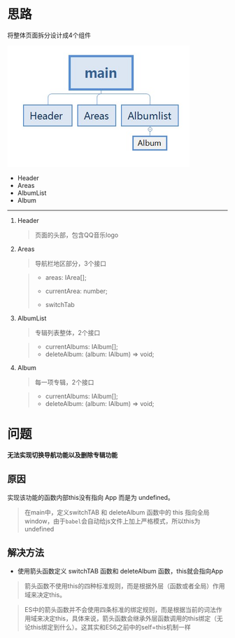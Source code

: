 # 思路

将整体页面拆分设计成4个组件

![imgs](https://raw.githubusercontent.com/ly-jing/lyj_works/main/QQMusicAlbum/imgs/structure.jpg)

- Header
- Areas
- AlbumList
- Album

------

1. Header

   > 页面的头部，包含QQ音乐logo

2. Areas

   > 导航栏地区部分，3个接口

   > - areas: IArea[];
   >
   > - currentArea: number;
   >
   > - switchTab

3. AlbumList

   > 专辑列表整体，2个接口

   > - currentAlbums: IAlbum[];
   > - deleteAlbum: (album: IAlbum) => void;

4. Album

   > 每一项专辑，2个接口

   > - currentAlbums: IAlbum[];
   > - deleteAlbum: (album: IAlbum) => void;

# 问题

**无法实现切换导航功能以及删除专辑功能**

## 原因

实现该功能的函数内部this没有指向 App 而是为 undefined。

> 在main中，定义switchTAB 和 deleteAlbum 函数中的 this 指向全局window，由于`babel`会自动给js文件上加上严格模式，所以this为undefined

## 解决方法

- 使用箭头函数定义 switchTAB 函数和 deleteAlbum 函数，this就会指向App

> 箭头函数不使用this的四种标准规则，而是根据外层（函数或者全局）作用域来决定this。

> ES中的箭头函数并不会使用四条标准的绑定规则，而是根据当前的词法作用域来决定this，具体来说，箭头函数会继承外层函数调用的this绑定（无论this绑定到什么）。这其实和ES6之前中的self=this机制一样

